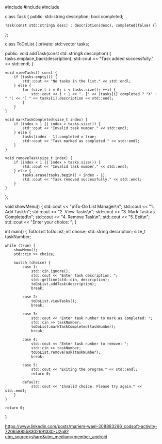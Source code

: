 #include <iostream>
#include <vector>
#include <string>

class Task {
public:
    std::string description;
    bool completed;

    Task(const std::string& desc) : description(desc), completed(false) {}
};

class ToDoList {
private:
    std::vector<Task> tasks;

public:
    void addTask(const std::string& description) {
        tasks.emplace_back(description);
        std::cout << "Task added successfully." << std::endl;
    }

    void viewTasks() const {
        if (tasks.empty()) {
            std::cout << "No tasks in the list." << std::endl;
        } else {
            for (size_t i = 0; i < tasks.size(); ++i) {
                std::cout << i + 1 << ". [" << (tasks[i].completed ? "X" : " ") << "] " << tasks[i].description << std::endl;
            }
        }
    }

    void markTaskCompleted(size_t index) {
        if (index < 1 || index > tasks.size()) {
            std::cout << "Invalid task number." << std::endl;
        } else {
            tasks[index - 1].completed = true;
            std::cout << "Task marked as completed." << std::endl;
        }
    }

    void removeTask(size_t index) {
        if (index < 1 || index > tasks.size()) {
            std::cout << "Invalid task number." << std::endl;
        } else {
            tasks.erase(tasks.begin() + index - 1);
            std::cout << "Task removed successfully." << std::endl;
        }
    }
};

void showMenu() {
    std::cout << "\nTo-Do List Manager\n";
    std::cout << "1. Add Task\n";
    std::cout << "2. View Tasks\n";
    std::cout << "3. Mark Task as Completed\n";
    std::cout << "4. Remove Task\n";
    std::cout << "5. Exit\n";
    std::cout << "Enter your choice: ";
}

int main() {
    ToDoList toDoList;
    int choice;
    std::string description;
    size_t taskNumber;

    while (true) {
        showMenu();
        std::cin >> choice;

        switch (choice) {
            case 1:
                std::cin.ignore(); 
                std::cout << "Enter task description: ";
                std::getline(std::cin, description);
                toDoList.addTask(description);
                break;

            case 2:
                toDoList.viewTasks();
                break;

            case 3:
                std::cout << "Enter task number to mark as completed: ";
                std::cin >> taskNumber;
                toDoList.markTaskCompleted(taskNumber);
                break;

            case 4:
                std::cout << "Enter task number to remove: ";
                std::cin >> taskNumber;
                toDoList.removeTask(taskNumber);
                break;

            case 5:
                std::cout << "Exiting the program." << std::endl;
                return 0;

            default:
                std::cout << "Invalid choice. Please try again." << std::endl;
        }
    }

    return 0;
}

https://www.linkedin.com/posts/mariem-wael-308883266_codsoft-activity-7206588558302691330-U2q8?utm_source=share&utm_medium=member_android
